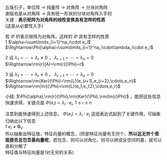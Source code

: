 丘版引子，单位阵 $\to$ 纯量阵 $\to$ 对角阵 $\to$ 分块对角阵    
谢版也是从对角阵 $\to$ 具有统一形状的分块对角阵入手的    
关键：**表示矩阵为对角阵的线性变换具有怎样的性质**    
(这是从必要性入手)    
    
若 $\Phi$ 的表示矩阵为对角阵，这样的 $\Phi$ 具有怎样的性质    
1  $\alpha=\sum\limits_{i=1}^na_i\cdot e_i$     
 $\Rightarrow\Phi(\alpha)=\sum\limits_{i=1}^na_i\cdot\lambda_i\cdot e_i$     
    
2 设 $\lambda_1=\cdots=\lambda_r\neq0$ ， $\lambda_{r+1}=\cdots=\lambda_n=0$     
 $\Rightarrow\rm{r}(A)=\rm{r}(\Phi)=r$     
    
3 设 $\lambda_1=\cdots=\lambda_r\neq0$ ， $\lambda_{r+1}=\cdots=\lambda_n=0$     
 $\Rightarrow\rm{Ker}(\Phi)=\rm{L}(e_{r+1},e_{r+2},\cdots,e_n)$     
 $\Rightarrow\rm{Im}(\Phi)=\rm{L}(e_1,e_{2},\cdots,e_r)$     
    
小结:  $\Phi(\alpha),\rm{r}(\Phi),\rm{Ker}(\Phi),\rm{Im}(\Phi)$ ，能把这些信息快速求得，关键点是 $\Phi(e_i)=\lambda_i\cdot e_i,\ 1\le i\le n$     
    
注意到能快速得到上述信息， $\Phi(e_i)=\lambda_i\cdot e_i$ 这组表达式起到了关键作用，可抽象归纳出以下信息    
1  $e_i\neq\mathbf0_V$     
所以抽象出特征值，特征向量的概念，(但是特征向量有无穷个，**所以这无穷个里面是否总包含基向量呢**，若包含，则可以对角化，则可以拼成全空间的基，就可以直和分解了    
特征值与特征向量是1对无穷的关系)    
